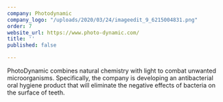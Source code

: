 ```yaml
---
company: Photodynamic
company_logo: "/uploads/2020/03/24/imageedit_9_6215004831.png"
order: 7
website_url: https://www.photo-dynamic.com/
title: ''
published: false

---
```

PhotoDynamic combines natural chemistry with light to combat unwanted microorganisms. Specifically, the company is developing an antibacterial oral hygiene product that will eliminate the negative effects of bacteria on the surface of teeth. 